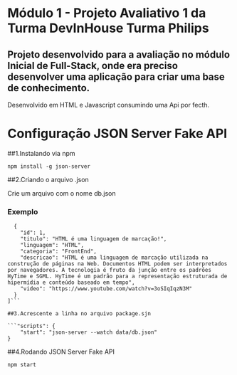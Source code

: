 # Módulo 1 - Projeto Avaliativo 1 da Turma DevInHouse Turma Philips

## Projeto desenvolvido para a avaliação no módulo Inicial de Full-Stack, onde era preciso desenvolver uma aplicação para criar uma base de conhecimento.
Desenvolvido em HTML e Javascript consumindo uma Api por fecth.


# Configuração JSON Server Fake API

##1.Instalando via npm

```npm install -g json-server```

##2.Criando o arquivo .json

Crie um arquivo com o nome db.json

### Exemplo
```[
  {
    "id": 1,
    "titulo": "HTML é uma linguagem de marcação!",
    "linguagem": "HTML",
    "categoria": "FrontEnd",
    "descricao": "HTML é uma linguagem de marcação utilizada na construção de páginas na Web. Documentos HTML podem ser interpretados por navegadores. A tecnologia é fruto da junção entre os padrões HyTime e SGML. HyTime é um padrão para a representação estruturada de hipermídia e conteúdo baseado em tempo",
    "video": "https://www.youtube.com/watch?v=3oSIqIqzN3M"
  }
]```

##3.Acrescente a linha no arquivo package.sjn

```"scripts": {
    "start": "json-server --watch data/db.json"
}
 ```

##4.Rodando JSON Server Fake API

``` npm start ```
 
